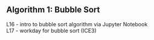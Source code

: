 ## Algorithm 1: Bubble Sort

L16 - intro to bubble sort algorithm via Jupyter Notebook  
L17 - workday for bubble sort (ICE3)

